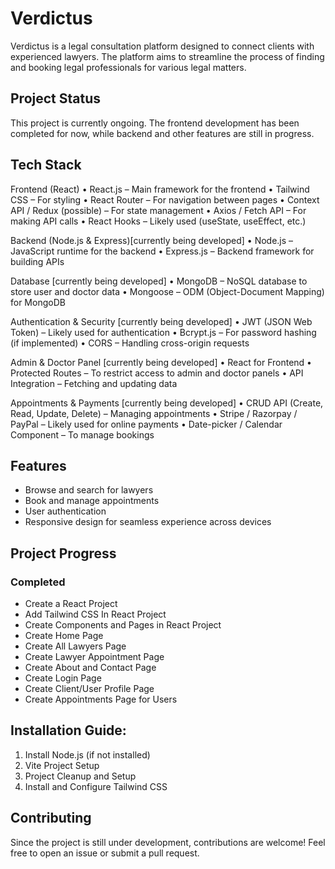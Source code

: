# Verdictus
Verdictus is a legal consultation platform designed to connect clients with experienced lawyers. The platform aims to streamline the process of finding and booking legal professionals for various legal matters.

## Project Status
This project is currently ongoing. The frontend development has been completed for now, while backend and other features are still in progress.

## Tech Stack
Frontend (React)
	•	React.js – Main framework for the frontend
	•	Tailwind CSS – For styling
	•	React Router – For navigation between pages
	•	Context API / Redux (possible) – For state management
	•	Axios / Fetch API – For making API calls
	•	React Hooks – Likely used (useState, useEffect, etc.)

Backend (Node.js & Express)[currently being developed]
	•	Node.js – JavaScript runtime for the backend
	•	Express.js – Backend framework for building APIs

Database [currently being developed]
	•	MongoDB – NoSQL database to store user and doctor data
	•	Mongoose – ODM (Object-Document Mapping) for MongoDB

Authentication & Security [currently being developed]
	•	JWT (JSON Web Token) – Likely used for authentication
	•	Bcrypt.js – For password hashing (if implemented)
	•	CORS – Handling cross-origin requests

Admin & Doctor Panel [currently being developed]
	•	React for Frontend
	•	Protected Routes – To restrict access to admin and doctor panels
	•	API Integration – Fetching and updating data

Appointments & Payments [currently being developed]
	•	CRUD API (Create, Read, Update, Delete) – Managing appointments
	•	Stripe / Razorpay / PayPal – Likely used for online payments
	•	Date-picker / Calendar Component – To manage bookings
 
## Features
- Browse and search for lawyers
- Book and manage appointments
- User authentication
- Responsive design for seamless experience across devices

## Project Progress
### Completed

- Create a React Project
- Add Tailwind CSS In React Project
- Create Components and Pages in React Project
- Create Home Page
- Create All Lawyers Page
- Create Lawyer Appointment Page
- Create About and Contact Page
- Create Login Page
- Create Client/User Profile Page
- Create Appointments Page for Users

## Installation Guide:
1. Install Node.js (if not installed)
2. Vite Project Setup
3. Project Cleanup and Setup
4. Install and Configure Tailwind CSS

## Contributing
Since the project is still under development, contributions are welcome! Feel free to open an issue or submit a pull request.



